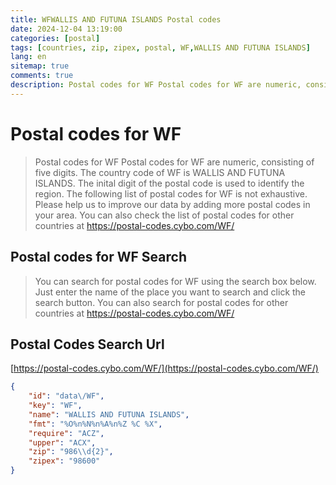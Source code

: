 ```yaml
---
title: WFWALLIS AND FUTUNA ISLANDS Postal codes 
date: 2024-12-04 13:19:00
categories: [postal]
tags: [countries, zip, zipex, postal, WF,WALLIS AND FUTUNA ISLANDS]
lang: en
sitemap: true
comments: true
description: Postal codes for WF Postal codes for WF are numeric, consisting of five digits. The country code of WF is WALLIS AND FUTUNA ISLANDS. The inital digit of the postal code is used to identify the region. The following list of postal codes for WF is not exhaustive. Please help us to improve our data by adding more postal codes in your area. You can also check the list of postal codes for other countries at https://postal-codes.cybo.com/WF/
---
```


# Postal codes for WF
> Postal codes for WF Postal codes for WF are numeric, consisting of five digits. The country code of WF is WALLIS AND FUTUNA ISLANDS. The inital digit of the postal code is used to identify the region. The following list of postal codes for WF is not exhaustive. Please help us to improve our data by adding more postal codes in your area. You can also check the list of postal codes for other countries at https://postal-codes.cybo.com/WF/

## Postal codes for WF Search 
> You can search for postal codes for WF using the search box below. Just enter the name of the place you want to search and click the search button. You can also search for postal codes for other countries at https://postal-codes.cybo.com/WF/

## Postal Codes Search Url

[https://postal-codes.cybo.com/WF/](https://postal-codes.cybo.com/WF/)
```json
{
    "id": "data\/WF",
    "key": "WF",
    "name": "WALLIS AND FUTUNA ISLANDS",
    "fmt": "%O%n%N%n%A%n%Z %C %X",
    "require": "ACZ",
    "upper": "ACX",
    "zip": "986\\d{2}",
    "zipex": "98600"
}
```
